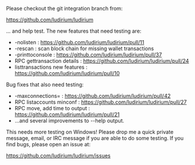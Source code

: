 Please checkout the git integration branch from:

https://github.com/ludirium/ludirium

... and help test.  The new features that need testing are:

* -nolisten : https://github.com/ludirium/ludirium/pull/11
* -rescan : scan block chain for missing wallet transactions
* -printtoconsole : https://github.com/ludirium/ludirium/pull/37
* RPC gettransaction details : https://github.com/ludirium/ludirium/pull/24
* listtransactions new features : https://github.com/ludirium/ludirium/pull/10

Bug fixes that also need testing:

* -maxconnections= : https://github.com/ludirium/ludirium/pull/42
* RPC listaccounts minconf : https://github.com/ludirium/ludirium/pull/27
* RPC move, add time to output : https://github.com/ludirium/ludirium/pull/21
* ...and several improvements to --help output.

This needs more testing on Windows!  Please drop me a quick private message, email, or IRC message if you are able to do some testing.  If you find bugs, please open an issue at:

https://github.com/ludirium/ludirium/issues
